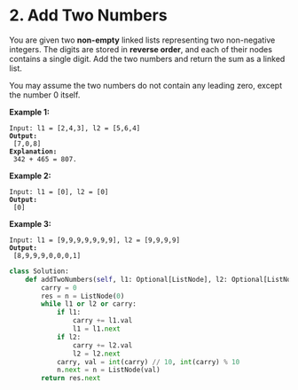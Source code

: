 # 2. Add Two Numbers

You are given two **non-empty** linked lists representing two non-negative integers. The digits are stored in **reverse order**, and each of their nodes contains a single digit. Add the two numbers and return the sum as a linked list.

You may assume the two numbers do not contain any leading zero, except the number 0 itself.

&#x20;

**Example 1:**

<pre><code>Input: l1 = [2,4,3], l2 = [5,6,4]
<strong>Output:
</strong> [7,0,8]
<strong>Explanation:
</strong> 342 + 465 = 807.</code></pre>

**Example 2:**

<pre><code>Input: l1 = [0], l2 = [0]
<strong>Output:
</strong> [0]</code></pre>

**Example 3:**

<pre><code>Input: l1 = [9,9,9,9,9,9,9], l2 = [9,9,9,9]
<strong>Output:
</strong> [8,9,9,9,0,0,0,1]</code></pre>

```python
class Solution:
    def addTwoNumbers(self, l1: Optional[ListNode], l2: Optional[ListNode]) -> Optional[ListNode]: 
        carry = 0
        res = n = ListNode(0)
        while l1 or l2 or carry:
            if l1:
                carry += l1.val
                l1 = l1.next
            if l2:
                carry += l2.val
                l2 = l2.next
            carry, val = int(carry) // 10, int(carry) % 10 
            n.next = n = ListNode(val) 
        return res.next
```
